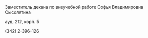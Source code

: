 Заместитель декана по внеучебной работе
Софья Владимировна Сысолятина
ауд. 212, корп. 5
(342) 2-396-126
 